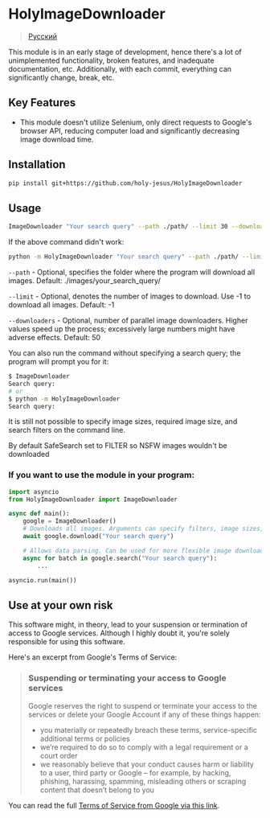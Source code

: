 # HolyImageDownloader

> [Русский](https://github.com/holy-jesus/HolyImageDownloader/blob/main/README_ru.md)

This module is in an early stage of development, hence there's a lot of unimplemented functionality, broken features, and inadequate documentation, etc. Additionally, with each commit, everything can significantly change, break, etc.

## Key Features
- This module doesn't utilize Selenium, only direct requests to Google's browser API, reducing computer load and significantly decreasing image download time.

## Installation

```bash
pip install git+https://github.com/holy-jesus/HolyImageDownloader
```

## Usage

```bash
ImageDownloader "Your search query" --path ./path/ --limit 30 --downloaders 100
```

If the above command didn't work:

```bash
python -m HolyImageDownloader "Your search query" --path ./path/ --limit 30 --downloaders 100
```

`--path` - Optional, specifies the folder where the program will download all images. Default: ./images/your_search_query/

`--limit` - Optional, denotes the number of images to download. Use -1 to download all images. Default: -1

`--downloaders` - Optional, number of parallel image downloaders. Higher values speed up the process; excessively large numbers might have adverse effects. Default: 50

You can also run the command without specifying a search query; the program will prompt you for it:

```bash
$ ImageDownloader
Search query: 
# or
$ python -m HolyImageDownloader
Search query: 
```

It is still not possible to specify image sizes, required image size, and search filters on the command line.

By default SafeSearch set to FILTER so NSFW images wouldn't be downloaded

### If you want to use the module in your program:

```python
import asyncio
from HolyImageDownloader import ImageDownloader

async def main():
    google = ImageDownloader()
    # Downloads all images. Arguments can specify filters, image sizes, and the number of downloaders.
    await google.download("Your search query")

    # Allows data parsing. Can be used for more flexible image downloads.
    async for batch in google.search("Your search query"):
        ...

asyncio.run(main())
```

## Use at your own risk

This software might, in theory, lead to your suspension or termination of access to Google services. Although I highly doubt it, you're solely responsible for using this software.

Here's an excerpt from Google's Terms of Service:

<blockquote>
<h3>Suspending or terminating your access to Google services</h1>

Google reserves the right to suspend or terminate your access to the services or delete your Google Account if any of these things happen:

- you materially or repeatedly breach these terms, service-specific additional terms or policies
- we’re required to do so to comply with a legal requirement or a court order
- we reasonably believe that your conduct causes harm or liability to a user, third party or Google – for example, by hacking, phishing, harassing, spamming, misleading others or scraping content that doesn’t belong to you
</blockquote>

You can read the full [Terms of Service from Google via this link](https://policies.google.com/terms).
